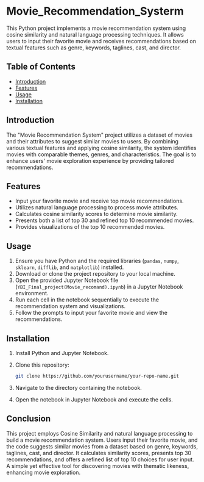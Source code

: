 # Movie_Recommendation_Systerm

This Python project implements a movie recommendation system using cosine similarity and natural language processing techniques. It allows users to input their favorite movie and receives recommendations based on textual features such as genre, keywords, taglines, cast, and director.

## Table of Contents

- [Introduction](#introduction)
- [Features](#features)
- [Usage](#usage)
- [Installation](#installation)

## Introduction

The "Movie Recommendation System" project utilizes a dataset of movies and their attributes to suggest similar movies to users. By combining various textual features and applying cosine similarity, the system identifies movies with comparable themes, genres, and characteristics. The goal is to enhance users' movie exploration experience by providing tailored recommendations.

## Features

- Input your favorite movie and receive top movie recommendations.
- Utilizes natural language processing to process movie attributes.
- Calculates cosine similarity scores to determine movie similarity.
- Presents both a list of top 30 and refined top 10 recommended movies.
- Provides visualizations of the top 10 recommended movies.

## Usage

1. Ensure you have Python and the required libraries (`pandas`, `numpy`, `sklearn`, `difflib`, and `matplotlib`) installed.
2. Download or clone the project repository to your local machine.
3. Open the provided Jupyter Notebook file (`YBI_Final_project(Movie_recomand).ipynb`) in a Jupyter Notebook environment.
4. Run each cell in the notebook sequentially to execute the recommendation system and visualizations.
5. Follow the prompts to input your favorite movie and view the recommendations.

## Installation

1. Install Python and Jupyter Notebook.
2. Clone this repository:

   ```sh
   git clone https://github.com/yourusername/your-repo-name.git
   ```
   
3. Navigate to the directory containing the notebook.
4. Open the notebook in Jupyter Notebook and execute the cells.

## Conclusion
This project employs Cosine Similarity and natural language processing to build a movie recommendation system. Users input their favorite movie, and the code suggests similar movies from a dataset based on genre, keywords, taglines, cast, and director. It calculates similarity scores, presents top 30 recommendations, and offers a refined list of top 10 choices for user input. A simple yet effective tool for discovering movies with thematic likeness, enhancing movie exploration.
